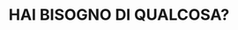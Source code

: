 ---
title : "HAI BISOGNO DI QUALCOSA?"
bg_image : "images/backgrounds/need-service.jpg"
button:
  enable : true
  label : "SCRIVIMI!"
  link : "#contact"


# custom style
custom_class: "" 
custom_attributes: "" 
custom_css: ""
---